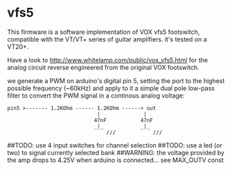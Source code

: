 # vfs5

This firmware is a software implementation of VOX vfs5 footswitch, 
compatible with the VT/VT+ series of guitar amplifiers. 
it's tested on a VT20+.

Have a look to http://www.whitelamp.com/public/vox_vfs5.html for the 
analog circuit reverse engineered from the original VOX footswitch.

we generate a PWM on arduino's digital pin 5,
setting the port to the highest possible frequency (~60kHz)
and apply to it a simple dual pole low-pass filter to convert 
the PWM signal in a continous analog voltage:

```
pin5 >------- 1.2KOhm ------ 1.2KOhm ------> out 
	                         |              |
	                        47nF           47nF
	                        _|_            _|_
                                ///            ///
```

##TODO: use 4 input switches for channel selection
##TODO: use a led (or two) to signal currently selected bank
##WARNING: the voltage provided by the amp drops to 4.25V when arduino is connected... see MAX_OUTV const
